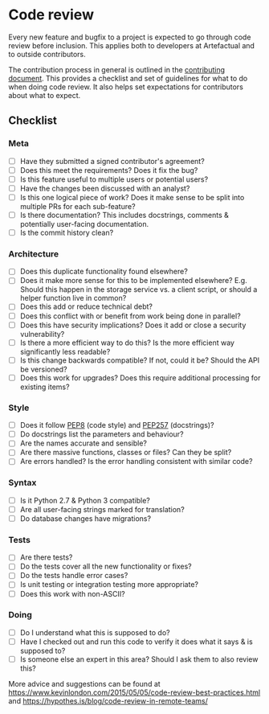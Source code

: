 # Code review

Every new feature and bugfix to a project is expected to go through code review
before inclusion. This applies both to developers at Artefactual and to outside
contributors.

The contribution process in general is outlined in the
[contributing document](CONTRIBUTING.md). This provides a checklist and set of
guidelines for what to do when doing code review. It also helps set
expectations for contributors about what to expect.

## Checklist

### Meta

- [ ] Have they submitted a signed contributor's agreement?
- [ ] Does this meet the requirements? Does it fix the bug?
- [ ] Is this feature useful to multiple users or potential users?
- [ ] Have the changes been discussed with an analyst?
- [ ] Is this one logical piece of work? Does it make sense to be split into
  multiple PRs for each sub-feature?
- [ ] Is there documentation?  This includes docstrings, comments & potentially
  user-facing documentation.
- [ ] Is the commit history clean?

### Architecture

- [ ] Does this duplicate functionality found elsewhere?
- [ ] Does it make more sense for this to be implemented elsewhere? E.g. Should
  this happen in the storage service vs. a client script, or should a helper
  function live in common?
- [ ] Does this add or reduce technical debt?
- [ ] Does this conflict with or benefit from work being done in parallel?
- [ ] Does this have security implications? Does it add or close a security
  vulnerability?
- [ ] Is there a more efficient way to do this? Is the more efficient way
  significantly less readable?
- [ ] Is this change backwards compatible? If not, could it be?  Should the API
  be versioned?
- [ ] Does this work for upgrades?  Does this require additional processing for
  existing items?

### Style

- [ ] Does it follow [PEP8](https://www.python.org/dev/peps/pep-0008/)
  (code style) and [PEP257](https://www.python.org/dev/peps/pep-0257/)
  (docstrings)?
- [ ] Do docstrings list the parameters and behaviour?
- [ ] Are the names accurate and sensible?
- [ ] Are there massive functions, classes or files? Can they be split?
- [ ] Are errors handled?  Is the error handling consistent with similar code?

### Syntax

- [ ] Is it Python 2.7 & Python 3 compatible?
- [ ] Are all user-facing strings marked for translation?
- [ ] Do database changes have migrations?

### Tests

- [ ] Are there tests?
- [ ] Do the tests cover all the new functionality or fixes?
- [ ] Do the tests handle error cases?
- [ ] Is unit testing or integration testing more appropriate?
- [ ] Does this work with non-ASCII?

### Doing

- [ ] Do I understand what this is supposed to do?
- [ ] Have I checked out and run this code to verify it does what it says & is
  supposed to?
- [ ] Is someone else an expert in this area? Should I ask them to also review
  this?

More advice and suggestions can be found at <https://www.kevinlondon.com/2015/05/05/code-review-best-practices.html>
and <https://hypothes.is/blog/code-review-in-remote-teams/>
